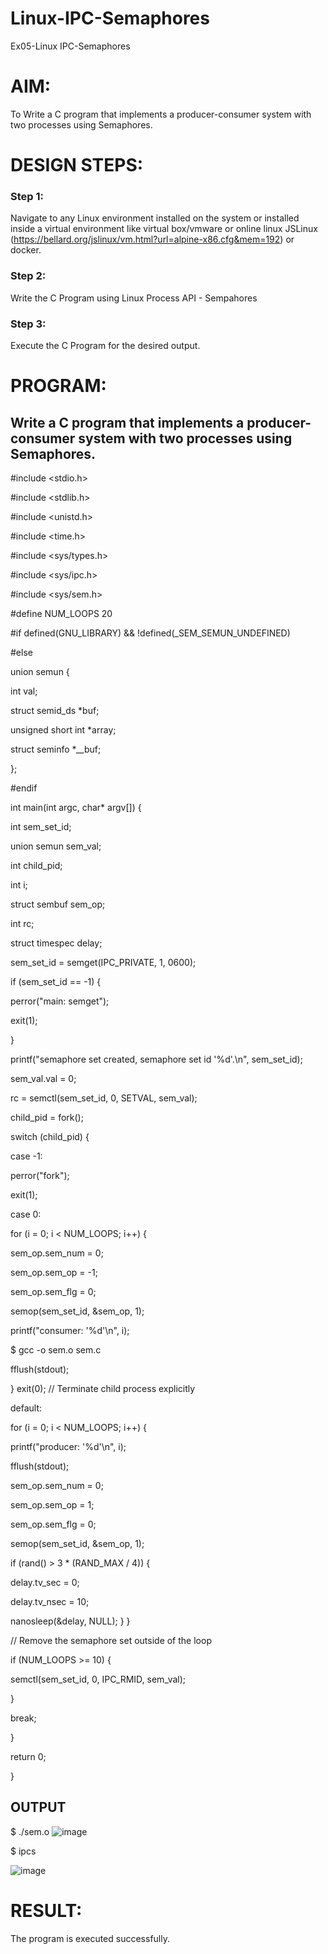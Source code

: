 # Linux-IPC-Semaphores
Ex05-Linux IPC-Semaphores

# AIM:
To Write a C program that implements a producer-consumer system with two processes using Semaphores.

# DESIGN STEPS:

### Step 1:

Navigate to any Linux environment installed on the system or installed inside a virtual environment like virtual box/vmware or online linux JSLinux (https://bellard.org/jslinux/vm.html?url=alpine-x86.cfg&mem=192) or docker.

### Step 2:

Write the C Program using Linux Process API - Sempahores

### Step 3:

Execute the C Program for the desired output. 

# PROGRAM:

## Write a C program that implements a producer-consumer system with two processes using Semaphores.

#include <stdio.h>

#include <stdlib.h>

#include <unistd.h>

#include <time.h>

#include <sys/types.h>

#include <sys/ipc.h>

#include <sys/sem.h>

#define NUM_LOOPS 20

#if defined(GNU_LIBRARY) && !defined(_SEM_SEMUN_UNDEFINED)

#else

union semun {

int val;

struct semid_ds *buf;

unsigned short int *array;

struct seminfo *__buf;

};

#endif

int main(int argc, char* argv[]) {

int sem_set_id;

union semun sem_val;

int child_pid;

int i;

struct sembuf sem_op;

int rc;

struct timespec delay;

sem_set_id = semget(IPC_PRIVATE, 1, 0600);

if (sem_set_id == -1) {

perror("main: semget");

exit(1);

}

printf("semaphore set created, semaphore set id '%d'.\n", sem_set_id);

sem_val.val = 0;

rc = semctl(sem_set_id, 0, SETVAL, sem_val);

child_pid = fork();

switch (child_pid) {

case -1:

perror("fork");

exit(1);

case 0:

for (i = 0; i < NUM_LOOPS; i++) {

sem_op.sem_num = 0;

sem_op.sem_op = -1;

sem_op.sem_flg = 0;

semop(sem_set_id, &sem_op, 1);

printf("consumer: '%d'\n", i);

$ gcc -o sem.o sem.c

fflush(stdout);

} exit(0); // Terminate child process explicitly

default:

for (i = 0; i < NUM_LOOPS; i++) {

printf("producer: '%d'\n", i);

fflush(stdout);

sem_op.sem_num = 0;

sem_op.sem_op = 1;

sem_op.sem_flg = 0;

semop(sem_set_id, &sem_op, 1);

if (rand() > 3 * (RAND_MAX / 4)) {

delay.tv_sec = 0;

delay.tv_nsec = 10;

nanosleep(&delay, NULL); } }

// Remove the semaphore set outside of the loop

if (NUM_LOOPS >= 10) {

semctl(sem_set_id, 0, IPC_RMID, sem_val);

}

break;

}

return 0;

}


## OUTPUT
$ ./sem.o 
![image](https://github.com/BHARATHNATRAJAN/Linux-IPC-Semaphores/assets/147473529/9f907685-e5c8-493d-86d3-91a490285fde)


$ ipcs

![image](https://github.com/BHARATHNATRAJAN/Linux-IPC-Semaphores/assets/147473529/8feea9f0-ea54-4edc-92c3-81a404e58237)




# RESULT:
The program is executed successfully.
